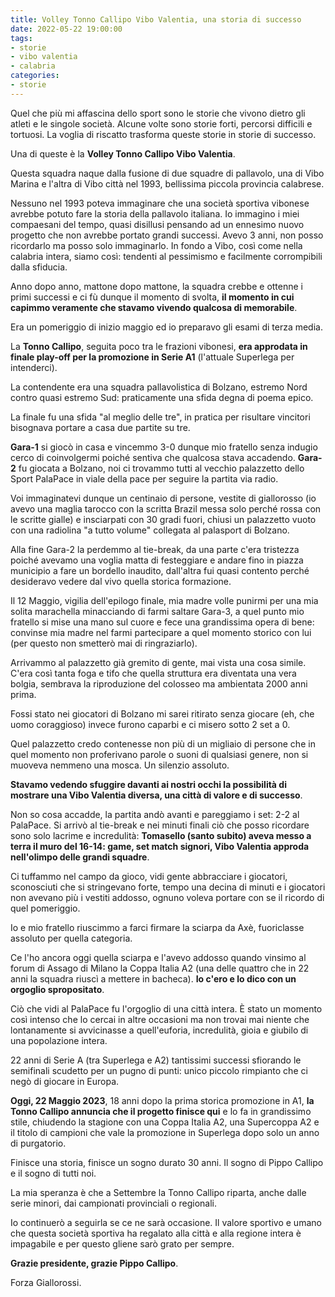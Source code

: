 ```yaml
---
title: Volley Tonno Callipo Vibo Valentia, una storia di successo
date: 2022-05-22 19:00:00
tags:
- storie
- vibo valentia
- calabria
categories:
- storie
---
```


Quel che più mi affascina dello sport sono le storie che vivono dietro gli atleti e le singole società. Alcune volte sono storie forti, percorsi difficili e tortuosi. La voglia di riscatto trasforma queste storie in storie di successo.

Una di queste è la **Volley Tonno Callipo Vibo Valentia**.

Questa squadra naque dalla fusione di due squadre di pallavolo, una di Vibo Marina e l'altra di Vibo città nel 1993, bellissima piccola provincia calabrese.

Nessuno nel 1993 poteva immaginare che una società sportiva vibonese avrebbe potuto fare la storia della pallavolo italiana. Io immagino i miei compaesani del tempo, quasi disillusi pensando ad un ennesimo nuovo progetto che non avrebbe portato grandi successi. Avevo 3 anni, non posso ricordarlo ma posso solo immaginarlo. In fondo a Vibo, così come nella calabria intera, siamo così: tendenti al pessimismo e facilmente corrompibili dalla sfiducia.

Anno dopo anno, mattone dopo mattone, la squadra crebbe e ottenne i primi successi e ci fù dunque il momento di svolta, **il momento in cui capimmo veramente che stavamo vivendo qualcosa di memorabile**.

Era un pomeriggio di inizio maggio ed io preparavo gli esami di terza media. 

La **Tonno Callipo**, seguita poco tra le frazioni vibonesi, **era approdata in finale play-off per la promozione in Serie A1** (l'attuale Superlega per intenderci).

La contendente era una squadra pallavolistica di Bolzano, estremo Nord contro quasi estremo Sud: praticamente una sfida degna di poema epico.

La finale fu una sfida "al meglio delle tre", in pratica per risultare vincitori bisognava portare a casa due partite su tre.

**Gara-1** si giocò in casa e vincemmo 3-0 dunque mio fratello senza indugio cerco di coinvolgermi poiché sentiva che qualcosa stava accadendo. **Gara-2** fu giocata a Bolzano, noi ci trovammo tutti al vecchio palazzetto dello Sport PalaPace in viale della pace per seguire la partita via radio. 

Voi immaginatevi dunque un centinaio di persone, vestite di giallorosso (io avevo una maglia tarocco con la scritta Brazil messa solo perché rossa con le scritte gialle) e insciarpati con 30 gradi fuori, chiusi un palazzetto vuoto con una radiolina "a tutto volume" collegata al palasport di Bolzano.

Alla fine Gara-2 la perdemmo al tie-break, da una parte c'era tristezza poiché avevamo una voglia matta di festeggiare e 
andare fino in piazza municipio a fare un bordello inaudito, dall'altra fui quasi contento perché desideravo vedere dal vivo quella storica formazione.

Il 12 Maggio, vigilia dell'epilogo finale, mia madre volle punirmi per una mia solita marachella minacciando di farmi saltare Gara-3, 
a quel punto mio fratello si mise una mano sul cuore e fece una grandissima opera di bene: convinse mia madre nel farmi partecipare a quel momento storico con lui (per questo non smetterò mai di ringraziarlo).

Arrivammo al palazzetto già gremito di gente, mai vista una cosa simile. C'era così tanta foga e tifo che quella struttura era diventata una vera bolgia, sembrava la riproduzione del colosseo ma ambientata 2000 anni prima.

Fossi stato nei giocatori di Bolzano mi sarei ritirato senza giocare (eh, che uomo coraggioso) invece furono caparbi e ci misero sotto 2 set a 0.

Quel palazzetto credo contenesse non più di un migliaio di persone che in quel momento non proferivano parole o suoni di qualsiasi genere, non si muoveva nemmeno una mosca. Un silenzio assoluto. 

**Stavamo vedendo sfuggire davanti ai nostri occhi la possibilità di mostrare una Vibo Valentia diversa, una città di valore e di successo**.

Non so cosa accadde, la partita andò avanti e pareggiamo i set: 2-2 al PalaPace. Si arrivò al tie-break e nei minuti finali ciò che posso ricordare sono solo lacrime e incredulità: **Tomasello (santo subito) aveva messo a terra il muro del 16-14: game, set match signori, Vibo Valentia approda nell'olimpo delle grandi squadre**.

Ci tuffammo nel campo da gioco, vidi gente abbracciare i giocatori, sconosciuti che si stringevano forte, tempo una decina di minuti e i giocatori non avevano più i vestiti addosso, ognuno voleva portare con se il ricordo di quel pomeriggio.

Io e mio fratello riuscimmo a farci firmare la sciarpa da Axè, fuoriclasse assoluto per quella categoria. 

Ce l'ho ancora oggi quella sciarpa e l'avevo addosso quando vinsimo al forum di Assago di Milano la Coppa Italia A2 (una delle quattro che in 22 anni la squadra riuscì a mettere in bacheca). **Io c'ero e lo dico con un orgoglio spropositato**.

Ciò che vidi al PalaPace fu l'orgoglio di una città intera. È stato un momento così intenso che lo cercai in altre occasioni ma non trovai mai niente che lontanamente si avvicinasse a quell'euforia, incredulità, gioia e giubilo di una popolazione intera.

22 anni di Serie A (tra Superlega e A2) tantissimi successi sfiorando le semifinali scudetto per un pugno di punti: unico piccolo rimpianto che ci negò di giocare in Europa. 

**Oggi, 22 Maggio 2023**, 18 anni dopo la prima storica promozione in A1, **la Tonno Callipo annuncia che il progetto finisce qui** e lo fa in grandissimo stile, chiudendo la stagione con una Coppa Italia A2, una Supercoppa A2 e il titolo di campioni che vale la promozione in Superlega dopo solo un anno di purgatorio.

Finisce una storia, finisce un sogno durato 30 anni. Il sogno di Pippo Callipo e il sogno di tutti noi.

La mia speranza è che a Settembre la Tonno Callipo riparta, anche dalle serie minori, dai campionati provinciali o regionali. 

Io continuerò a seguirla se ce ne sarà occasione. Il valore sportivo e umano che questa società sportiva ha regalato alla città e alla regione intera è impagabile e per questo gliene sarò grato per sempre.

**Grazie presidente, grazie Pippo Callipo**.

Forza Giallorossi.